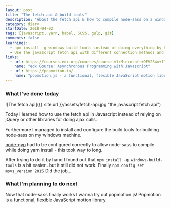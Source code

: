 ```yaml
---
layout: post
title: "The fetch api & build tools"
description: "About the fetch api & how to compile node-sass on a windows machine"
category: diary
startDate: 2018-04-02
tags: [javascript, yarn, babel, SCSS, gulp, git]
comments: false
learnings: 
  - npm install -g windows-build-tools instead of doing everything by hand
  - Use the javascript fetch api with different connection methods and headers (and the request object)
links:
  - url: https://courses.edx.org/courses/course-v1:Microsoft+DEV234x+1T2018a/course/
    name: "edx Course: Asynchronous Programming with Javascript"
  - url: https://popmotion.io/
    name: "popmotion.js - a functional, flexible JavaScript motion library"
---
```


### What I've done today
![The fetch api]({{ site.url }}/assets/fetch-api.jpg "the javascript fetch api")

Today I learned how to use the fetch api in Javascript instead of relying on jQuery or other libraries for doing ajax calls.

Furthermore I managed to install and configure the build tools for building node-sass on my windows machine.

[node-gyp](https://github.com/nodejs/node-gyp#on-windows) had to be configured correctly to allow node-sass to compile while doing yarn install - this took way to long.

After trying to do it by hand I found out that ``npm install -g windows-build-tools`` is a bit easier.. but it still did not work.
Finally  ``npm config set msvs_version 2015`` Did the job...

### What I'm planning to do next

Now that node-sass finally works I wanna try out popmotion.js!
Popmotion is a functional, flexible JavaScript motion library.
